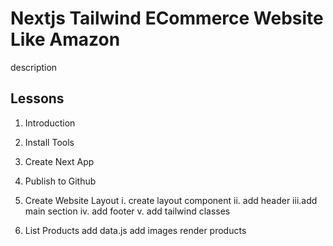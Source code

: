 # Nextjs Tailwind ECommerce Website Like Amazon

description

## Lessons

1. Introduction
2. Install Tools
3. Create Next App
4. Publish to Github

5. Create Website Layout
   i. create layout component
   ii. add header
   iii.add main section
   iv. add footer
   v. add tailwind classes

6. List Products
   add data.js
   add images
   render products
